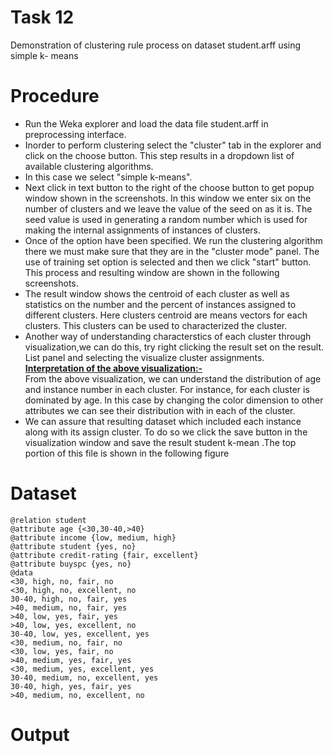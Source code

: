 # Task 12
Demonstration of clustering rule process on dataset student.arff using simple k- means
# Procedure
- Run the Weka explorer and load the data file student.arff in preprocessing interface.
- Inorder to perform clustering select the "cluster" tab in the explorer and click on the choose button.
This step results in a dropdown list of available clustering algorithms.
- In this case we select "simple k-means".
- Next click in text button to the right of the choose button to get popup window shown in the
screenshots. In this window we enter six on the number of clusters and we leave the value of the
seed on as it is. The seed value is used in generating a random number which is used for making
the internal assignments of instances of clusters.
- Once of the option have been specified. We run the clustering algorithm there we must make sure
that they are in the "cluster mode" panel. The use of training set option is selected and then we
click "start" button. This process and resulting window are shown in the following screenshots.
- The result window shows the centroid of each cluster as well as statistics on the number and the
percent of instances assigned to different clusters. Here clusters centroid are means vectors for
each clusters. This clusters can be used to characterized the cluster.
- Another way of understanding characterstics of each cluster through visualization,we can do this, try right clicking the result set on the result. List panel and selecting the visualize
cluster assignments.
<u><b>Interpretation of the above visualization:-</b></u><br>
From the above visualization, we can understand the distribution of age and instance number in each
cluster. For instance, for each cluster is dominated by age. In this case by changing the color dimension
to other attributes we can see their distribution with in each of the cluster.
- We can assure that resulting dataset which included each instance along with its assign cluster.
To do so we click the save button in the visualization window and save the result student k-mean .The
top portion of this file is shown in the following figure
# Dataset
```
@relation student
@attribute age {<30,30-40,>40}
@attribute income {low, medium, high}
@attribute student {yes, no}
@attribute credit-rating {fair, excellent}
@attribute buyspc {yes, no}
@data
<30, high, no, fair, no
<30, high, no, excellent, no
30-40, high, no, fair, yes
>40, medium, no, fair, yes
>40, low, yes, fair, yes
>40, low, yes, excellent, no
30-40, low, yes, excellent, yes
<30, medium, no, fair, no
<30, low, yes, fair, no
>40, medium, yes, fair, yes
<30, medium, yes, excellent, yes
30-40, medium, no, excellent, yes
30-40, high, yes, fair, yes
>40, medium, no, excellent, no
```
# Output
